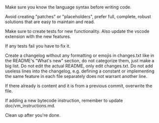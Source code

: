 Make sure you know the language syntax before writing code.

Avoid creating "patches" or "placeholders", prefer full, complete, robust solutions that are easy to maintain and read.

Make sure to create tests for new functionality.
Also update the vscode extension with the new features.

If any tests fail you have to fix it.

Create a changelog without any formatting or emojis in changes.txt like in the README's "What's new" section,
do not categorize them, just make a big list. Do not edit the actual README, only edit changes.txt.
Do not add useless lines into the changelog, e.g. defining a constant or implementing the same feature
in each file separately does not warrant another line.

If there already is content and it is from a previous commit, overwrite the file.

If adding a new bytecode instruction, remember to update doc/vm_instructions.md.

Clean up after you're done.
